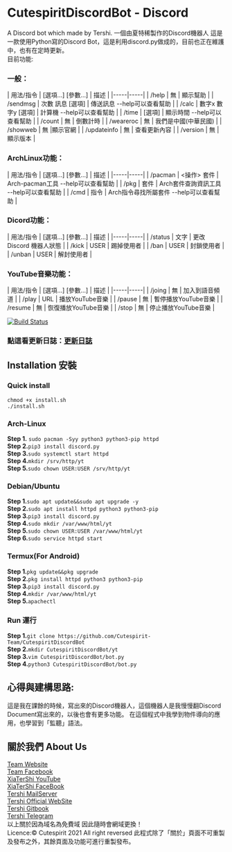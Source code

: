 # CutespiritDiscordBot - Discord
A Discord bot which made by Tershi. 一個由夏特稀製作的Discord機器人
這是一款使用Python寫的Discord Bot，這是利用discord.py做成的，目前也正在維護中，也有在定時更新。<br>
目前功能:<br>

### 一般：
| 用法/指令 | [選項...] [參數...] | 描述 |
|-----|-----|
| /help | 無 | 顯示幫助 |
| /sendmsg | 次數 訊息 [選項] | 傳送訊息 --help可以查看幫助 |
| /calc | 數字x 數字y [選項] | 計算機 --help可以查看幫助 |
| /time | [選項] | 顯示時間 --help可以查看幫助 |
| /count | 無 | 倒數計時 |
| /weareroc | 無 | 我們是中國(中華民國) |
| /showweb | 無 |顯示官網 |
| /updateinfo | 無 | 查看更新內容 |
| /version | 無 | 顯示版本 |

### ArchLinux功能：
| 用法/指令 | [選項...] [參數...] | 描述 |
|-----|-----|
| /pacman | <操作> 套件 | Arch-pacman工具 --help可以查看幫助 |
| /pkg | 套件 | Arch套件查詢資訊工具 --help可以查看幫助 |
| /cmd | 指令 | Arch指令尋找所屬套件 --help可以查看幫助 |

### Dicord功能：
| 用法/指令 | [選項...] [參數...] | 描述 |
|-----|-----|
| /status | 文字 | 更改Discord 機器人狀態 |
| /kick | USER | 踢掉使用者 |
| /ban | USER | 封鎖使用者 |
| /unban | USER | 解封使用者 |

### YouTube音樂功能：
| 用法/指令 | [選項...] [參數...] | 描述 |
|-----|-----|
| /joing | 無 | 加入到語音頻道 |
| /play | URL | 播放YouTube音樂 |
| /pause | 無 | 暫停播放YouTube音樂 |
| /resume | 無 | 恢復播放YouTube音樂 |
| /stop | 無 | 停止播放YouTube音樂 |

[![Build Status](http://img.shields.io/travis/badges/badgerbadgerbadger.svg?style=flat-square)](https://travis-ci.org/badges/badgerbadgerbadger)

### 點這看更新日誌：[更新日誌](/updateInfo.md)

## Installation 安裝<br>
### **Quick install**
``chmod +x install.sh``<br>
``./install.sh``

### **Arch-Linux**<br>
**Step 1.** ``sudo pacman -Syy python3 python3-pip httpd`` <br>
**Step 2.**``pip3 install discord.py``<br>
**Step 3.**``sudo systemctl start httpd``<br>
**Step 4.**``mkdir /srv/http/yt``<br>
**Step 5.**``sudo chown USER:USER /srv/http/yt``<br>

### **Debian/Ubuntu**<br>
**Step 1.**``sudo apt update&&sudo apt upgrade -y``<br>
**Step 2.**``sudo apt install httpd python3 python3-pip``<br>
**Step 3.**``pip3 install discord.py``<br>
**Step 4.**``sudo mkdir /var/www/html/yt``<br>
**Step 5.**``sudo chown USER:USER /var/www/html/yt``<br>
**Step 6.**``sudo service httpd start``<br>

### **Termux(For Android)**<br>
**Step 1.**``pkg update&&pkg upgrade``<br>
**Step 2.**``pkg install httpd python3 python3-pip``<br>
**Step 3.**``pip3 install discord.py``<br>
**Step 4.**``mkdir /var/www/html/yt``<br>
**Step 5.**``apachectl``<br>

### Run 運行
**Step 1.**``git clone https://github.com/Cutespirit-Team/CutespiritDiscordBot``<br>
**Step 2.**``mkdir CutespiritDiscordBot/yt``<br>
**Step 3.**``vim CutespiritDiscordBot/bot.py``<br>
**Step 4.**``python3 CutespiritDiscordBot/bot.py``<br>

## 心得與建構思路:
這是我在課餘的時候，寫出來的Discord機器人，這個機器人是我慢慢翻Discord Document寫出來的，以後也會有更多功能。
在這個程式中我學到物件導向的應用，也學習到「監聽」語法。

## 關於我們 About Us

[Team Website](www.tershi.ml) <br>
[Team Facebook](https://www.facebook.com/cutespirit05428/) <br>
[XiaTerShi YouTube](https://www.youtube.com/channel/UCPdpFDFOp3sPbZhRkaQVaQA) <br>
[XiaTerShi FaceBook](https://www.facebook.com/Tershi25648) <br>
[Tershi MailServer](https://mail.tershi.ml) <br>
[Tershi Official WebSite](https://cutespirit.tershi.ml) <br>
[Tershi Gitbook](https://gitbook.tershi.ml) <br>
[Tershi Telegram](https://t.me/TershiXia) <br>
以上關於因為域名為免費域 因此隨時會網域更換！ <br>
Licence:© Cutespirit 2021 All right reversed 此程式除了「關於」頁面不可重製及發布之外，其餘頁面及功能可進行重製發布。
